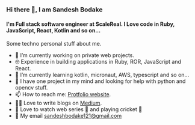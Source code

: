### Hi there 👋, I am Sandesh Bodake

#### I'm Full stack software engineer at ScaleReal. I Love code in Ruby, JavaScript, React, Kotlin and so on...

Some techno personal stuff about me.

- 🔭 I’m currently working on private web projects.
- 🤓 Experience in building applications in Ruby, ROR, JavaScript and React.
- 🌱 I’m currently learning kotlin, micronaut, AWS, typescript and so on...
- 🤔 I have one project in my mind and looking for help with python and opencv stuff.
- 📫 How to reach me: <a href="http://www.sandeshbodake.co.in/" target="_blank">Protfolio website</a>.
- 👨‍💻 Love to write blogs on <a href="https://medium.com/@sandeshbodake121" target="_blank">Medium</a>.
- 🤩 Love to watch web series 🍿 and playing cricket 🏏
- 🚩 My email  <a href="mailto:sandeshbodake121@gmail.com" target="_blank">sandeshbodake121@gmail.com</a>

